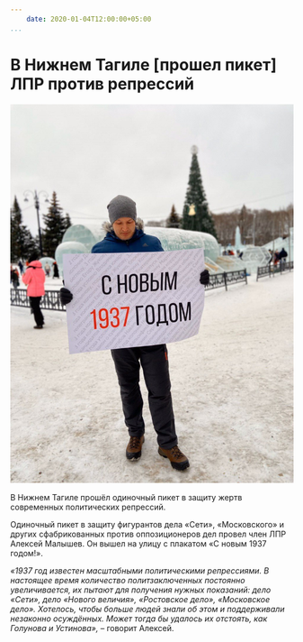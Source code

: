 ```yaml
---
    date: 2020-01-04T12:00:00+05:00
...
```

# В Нижнем Тагиле [прошел пикет] ЛПР против репрессий

![Активист с плакатом "С новым 1937 годом"](piket.jpg)

​​В Нижнем Тагиле прошёл одиночный пикет в защиту жертв современных политических репрессий. 

Одиночный пикет в защиту фигурантов дела «Сети», «Московского» и других сфабрикованных против оппозиционеров дел провел член ЛПР Алексей Малышев. Он вышел на улицу с плакатом «С новым 1937 годом!». 

*«1937 год известен масштабными политическими репрессиями. В настоящее время количество политзаключенных постоянно увеличивается, их пытают для получения нужных показаний: дело «Сети», дело «Нового величия», «Ростовское дело», «Московское дело». Хотелось, чтобы больше людей знали об этом и поддерживали незаконно осуждённых. Может тогда бы удалось их отстоять, как Голунова и Устинова»,* – говорит Алексей.